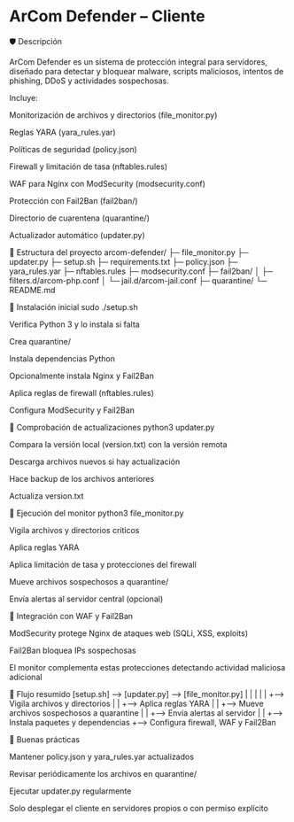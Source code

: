 # ArCom Defender – Cliente

🛡️ Descripción

ArCom Defender es un sistema de protección integral para servidores, diseñado para detectar y bloquear malware, scripts maliciosos, intentos de phishing, DDoS y actividades sospechosas.

Incluye:

Monitorización de archivos y directorios (file_monitor.py)

Reglas YARA (yara_rules.yar)

Políticas de seguridad (policy.json)

Firewall y limitación de tasa (nftables.rules)

WAF para Nginx con ModSecurity (modsecurity.conf)

Protección con Fail2Ban (fail2ban/)

Directorio de cuarentena (quarantine/)

Actualizador automático (updater.py)

📁 Estructura del proyecto
arcom-defender/
├─ file_monitor.py
├─ updater.py
├─ setup.sh
├─ requirements.txt
├─ policy.json
├─ yara_rules.yar
├─ nftables.rules
├─ modsecurity.conf
├─ fail2ban/
│   ├─ filters.d/arcom-php.conf
│   └─ jail.d/arcom-jail.conf
├─ quarantine/
└─ README.md

🔹 Instalación inicial
sudo ./setup.sh


Verifica Python 3 y lo instala si falta

Crea quarantine/

Instala dependencias Python

Opcionalmente instala Nginx y Fail2Ban

Aplica reglas de firewall (nftables.rules)

Configura ModSecurity y Fail2Ban

🔹 Comprobación de actualizaciones
python3 updater.py


Compara la versión local (version.txt) con la versión remota

Descarga archivos nuevos si hay actualización

Hace backup de los archivos anteriores

Actualiza version.txt

🔹 Ejecución del monitor
python3 file_monitor.py


Vigila archivos y directorios críticos

Aplica reglas YARA

Aplica limitación de tasa y protecciones del firewall

Mueve archivos sospechosos a quarantine/

Envía alertas al servidor central (opcional)

🔹 Integración con WAF y Fail2Ban

ModSecurity protege Nginx de ataques web (SQLi, XSS, exploits)

Fail2Ban bloquea IPs sospechosas

El monitor complementa estas protecciones detectando actividad maliciosa adicional

🔹 Flujo resumido
[setup.sh] --> [updater.py] --> [file_monitor.py]
      |                 |             |
      |                 |             +--> Vigila archivos y directorios
      |                 |             +--> Aplica reglas YARA
      |                 |             +--> Mueve archivos sospechosos a quarantine
      |                 |             +--> Envía alertas al servidor
      |                 |
      +--> Instala paquetes y dependencias
      +--> Configura firewall, WAF y Fail2Ban

🔹 Buenas prácticas

Mantener policy.json y yara_rules.yar actualizados

Revisar periódicamente los archivos en quarantine/

Ejecutar updater.py regularmente

Solo desplegar el cliente en servidores propios o con permiso explícito
